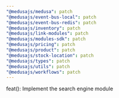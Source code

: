 ```yaml
---
"@medusajs/medusa": patch
"@medusajs/event-bus-local": patch
"@medusajs/event-bus-redis": patch
"@medusajs/inventory": patch
"@medusajs/link-modules": patch
"@medusajs/modules-sdk": patch
"@medusajs/pricing": patch
"@medusajs/product": patch
"@medusajs/stock-location": patch
"@medusajs/types": patch
"@medusajs/utils": patch
"@medusajs/workflows": patch
---
```


feat(): Implement the search engine module
